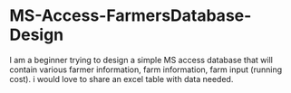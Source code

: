 # MS-Access-FarmersDatabase-Design
I am a beginner trying  to design a simple MS access database that will contain various farmer information, farm information, farm input (running cost). i would love to share an excel table with data needed. 
